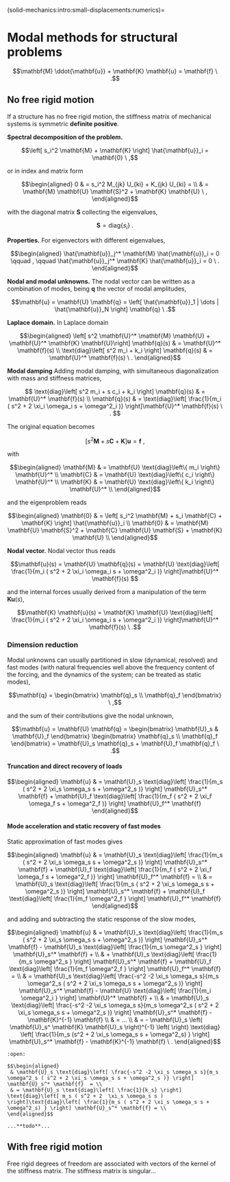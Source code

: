 (solid-mechanics:intro:small-displacements:numerics)=
# Modal methods for structural problems

$$\mathbf{M} \ddot{\mathbf{u}} + \mathbf{K} \mathbf{u} = \mathbf{f} \ .$$

## No free rigid motion
If a structure has no free rigid motion, the stiffness matrix of mechanical systems is symmetric **definite positive**.

**Spectral decomposition of the problem.**

$$\left[ s_i^2 \mathbf{M} + \mathbf{K} \right] \hat{\mathbf{u}}_i = \mathbf{0} \ ,$$

or in index and matrix form

$$\begin{aligned}
  0 & = s_i^2 M_{jk} U_{ki} + K_{jk} U_{ki} = \\
    & = \mathbf{M} \mathbf{U} \mathbf{S}^2 + \mathbf{K} \mathbf{U} \ ,
\end{aligned}$$

with the diagonal matrix $\mathbf{S}$ collecting the eigenvalues,

$$\mathbf{S} = \text{diag} \left\{ s_i \right\} \ .$$

**Properties.** For eigenvectors with different eigenvalues,

$$\begin{aligned}
  \hat{\mathbf{u}}_j^* \mathbf{M} \hat{\mathbf{u}}_i = 0 \qquad , \qquad
  \hat{\mathbf{u}}_j^* \mathbf{K} \hat{\mathbf{u}}_i = 0 \ .
\end{aligned}$$

**Nodal and modal unknowns.** The nodal vector can be written as a combination of modes, being $\mathbf{q}$ the vector of modal amplitudes,

$$\mathbf{u} = \mathbf{U} \mathbf{q} = \left[ \hat{\mathbf{u}}_1 | \dots | \hat{\mathbf{u}}_N \right] \mathbf{q} \ .$$

**Laplace domain.** In Laplace domain 

$$\begin{aligned}
  \left[ s^2 \mathbf{U}^* \mathbf{M} \mathbf{U} + \mathbf{U}^* \mathbf{K} \mathbf{U}\right] \mathbf{q}(s) & = \mathbf{U}^* \mathbf{f}(s) \\
  \text{diag}\left[ s^2 m_i + k_i \right] \mathbf{q}(s) & = \mathbf{U}^* \mathbf{f}(s) \ .
\end{aligned}$$

**Modal damping** Adding modal damping, with simultaneous diagonalization with mass and stiffness matrices,

$$
  \text{diag}\left[ s^2 m_i + s c_i + k_i \right] \mathbf{q}(s) & = \mathbf{U}^* \mathbf{f}(s) \\
 \mathbf{q}(s) & = \text{diag}\left[ \frac{1}{m_i ( s^2 + 2 \xi_i \omega_i s + \omega^2_i )} \right]\mathbf{U}^* \mathbf{f}(s) \ .
$$

The original equation becomes

$$\left[s^2 \mathbf{M} + s \mathbf{C} + \mathbf{K} \right] \mathbf{u} = \mathbf{f} \ ,$$

with 

$$\begin{aligned}
  \mathbf{M} & = \mathbf{U} \text{diag}\left\{ m_i \right\} \mathbf{U}^* \\
  \mathbf{C} & = \mathbf{U} \text{diag}\left\{ c_i \right\} \mathbf{U}^* \\
  \mathbf{K} & = \mathbf{U} \text{diag}\left\{ k_i \right\} \mathbf{U}^* \\
\end{aligned}$$

and the eigenproblem reads

$$\begin{aligned}
  \mathbf{0} & = \left[ s_i^2 \mathbf{M} + s_i \mathbf{C} + \mathbf{K} \right] \hat{\mathbf{u}}_i \\
  \mathbf{0} & = \mathbf{M} \mathbf{U} \mathbf{S}^2 + \mathbf{C} \mathbf{U} \mathbf{S} + \mathbf{K} \mathbf{U} \\
\end{aligned}$$


**Nodal vector.** Nodal vector thus reads

$$\mathbf{u}(s) = \mathbf{U} \mathbf{q}(s) = \mathbf{U} \text{diag}\left[ \frac{1}{m_i ( s^2 + 2 \xi_i \omega_i s + \omega^2_i )} \right]\mathbf{U}^* \mathbf{f}(s) $$

and the internal forces usually derived from a manipulation of the term $\mathbf{K} \mathbf{u}(s)$,

$$\mathbf{K} \mathbf{u}(s) = \mathbf{K} \mathbf{U} \text{diag}\left[ \frac{1}{m_i ( s^2 + 2 \xi_i \omega_i s + \omega^2_i )} \right]\mathbf{U}^* \mathbf{f}(s) \ .$$

### Dimension reduction

Modal unknowns can usually partitioned in slow (dynamical, resolved) and fast modes (with natural frequencies well above the frequency content of the forcing, and the dynamics of the system; can be treated as static modes),

$$\mathbf{q} = \begin{bmatrix} \mathbf{q}_s \\ \mathbf{q}_f \end{bmatrix} \ ,$$

and the sum of their contributions give the nodal unknown,

$$\mathbf{u} = \mathbf{U} \mathbf{q} = \begin{bmatrix} \mathbf{U}_s & \mathbf{U}_f \end{bmatrix} \begin{bmatrix} \mathbf{q}_s \\ \mathbf{q}_f \end{bmatrix} = \mathbf{U}_s \mathbf{q}_s + \mathbf{U}_f \mathbf{q}_f \ .$$

#### Truncation and direct recovery of loads

$$\begin{aligned}
  \mathbf{u} 
  & = \mathbf{U}_s \text{diag}\left[ \frac{1}{m_s ( s^2 + 2 \xi_s \omega_s s + \omega^2_s )} \right] \mathbf{U}_s^* \mathbf{f} 
    + \mathbf{U}_f \text{diag}\left[ \frac{1}{m_f ( s^2 + 2 \xi_f \omega_f s + \omega^2_f )} \right] \mathbf{U}_f^* \mathbf{f}
\end{aligned}$$

#### Mode acceleration and static recovery of fast modes

Static approximation of fast modes gives

$$\begin{aligned}
  \mathbf{u} 
  & = \mathbf{U}_s \text{diag}\left[ \frac{1}{m_s ( s^2 + 2 \xi_s \omega_s s + \omega^2_s )} \right] \mathbf{U}_s^* \mathbf{f} 
    + \mathbf{U}_f \text{diag}\left[ \frac{1}{m_f ( s^2 + 2 \xi_f \omega_f s + \omega^2_f )} \right] \mathbf{U}_f^* \mathbf{f} = \\
  & = \mathbf{U}_s \text{diag}\left[ \frac{1}{m_s ( s^2 + 2 \xi_s \omega_s s + \omega^2_s )} \right] \mathbf{U}_s^* \mathbf{f} 
    + \mathbf{U}_f \text{diag}\left[ \frac{1}{m_f \omega^2_f } \right] \mathbf{U}_f^* \mathbf{f}
\end{aligned}$$

and adding and subtracting the static response of the slow modes,

$$\begin{aligned}
  \mathbf{u} 
  & = \mathbf{U}_s \text{diag}\left[ \frac{1}{m_s ( s^2 + 2 \xi_s \omega_s s + \omega^2_s )} \right] \mathbf{U}_s^* \mathbf{f} 
    - \mathbf{U}_s \text{diag}\left[ \frac{1}{m_s \omega^2_s } \right] \mathbf{U}_s^* \mathbf{f} + \\
  & + \mathbf{U}_s \text{diag}\left[ \frac{1}{m_s \omega^2_s } \right] \mathbf{U}_s^* \mathbf{f}
    + \mathbf{U}_f \text{diag}\left[ \frac{1}{m_f \omega^2_f } \right] \mathbf{U}_f^* \mathbf{f} = \\
  & = \mathbf{U}_s \text{diag}\left[ \frac{-s^2 -2 \xi_s \omega_s s}{m_s \omega^2_s ( s^2 + 2 \xi_s \omega_s s + \omega^2_s )} \right] \mathbf{U}_s^* \mathbf{f} 
    - \mathbf{U} \text{diag}\left[ \frac{1}{m_i \omega^2_i } \right] \mathbf{U}^* \mathbf{f} + \\
  & = \mathbf{U}_s \text{diag}\left[ \frac{-s^2 -2 \xi_s \omega_s s}{m_s \omega^2_s ( s^2 + 2 \xi_s \omega_s s + \omega^2_s )} \right] \mathbf{U}_s^* \mathbf{f}
    - \mathbf{K}^{-1} \mathbf{f} \\
  & = ... \\
  & = - \mathbf{U}_s \left( \mathbf{U}_s^ \mathbf{K} \mathbf{U}_s \right)^{-1} \left(  \right) \text{diag} \left[ \frac{1}{m_s (s^2 + 2 \xi_s \omega_s s + \omega^2_s) } \right] \mathbf{U}_s^* \mathbf{f} -  \mathbf{K}^{-1} \mathbf{f} \ .
\end{aligned}$$

```{dropdown}
:open:

$$\begin{aligned}
 & \mathbf{U}_s \text{diag}\left[ \frac{-s^2 -2 \xi_s \omega_s s}{m_s \omega^2_s ( s^2 + 2 \xi_s \omega_s s + \omega^2_s )} \right] \mathbf{U}_s^* \mathbf{f}  = \\
 & = \mathbf{U}_s \text{diag}\left[ \frac{1}{k_s} \right] \text{diag}\left[ m_s ( s^2 + 2  \xi_s \omega_s s ) \right]\text{diag}\left[ \frac{1}{m_s ( s^2 + 2 \xi_s \omega_s s + \omega^2_s) } \right] \mathbf{U}_s^* \mathbf{f} = \\
\end{aligned}$$

...**todo**...

```




## With free rigid motion
Free rigid degrees of freedom are associated with vectors of the kernel of the stiffness matrix. The stiffness matrix is singular...


